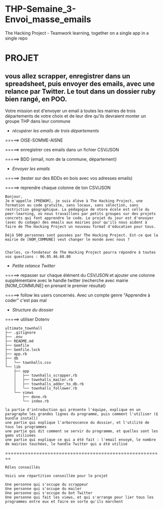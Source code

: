 # THP-Semaine_3-Envoi_masse_emails
The Hacking Project - Teamwork learning, together on a single app in a single repo


# PROJET
## vous allez scrapper, enregistrer dans un spreadsheet, puis envoyer des emails, avec une relance par Twitter. Le tout dans un dossier ruby bien rangé, en POO.

Votre mission est d'envoyer un email à toutes les mairies de trois départements de votre choix et de leur dire qu'ils devraient monter un groupe THP dans leur commune

- *récupérer les emails de trois départements*

=====> OISE-SOMME-AISNE

=====> enregistrer ces emails dans un fichier CSV/JSON

=====> BDD {email, nom de la commune, département}

- *Envoyer les emails*

=====> (tester sur des BDDs en bois avec vos adresses emails)

=====> reprendre chaque colonne de ton CSV/JSON


```
Bonjour,
Je m'appelle [PRÉNOM], je suis élève à The Hacking Project, une formation au code gratuite, sans locaux, sans sélection, sans restriction géographique. La pédagogie de ntore école est celle du peer-learning, où nous travaillons par petits groupes sur des projets concrets qui font apprendre le code. Le projet du jour est d'envoyer (avec du codage) des emails aux mairies pour qu'ils nous aident à faire de The Hacking Project un nouveau format d'éducation pour tous.

Déjà 500 personnes sont passées par The Hacking Project. Est-ce que la mairie de [NOM_COMMUNE] veut changer le monde avec nous ?


Charles, co-fondateur de The Hacking Project pourra répondre à toutes vos questions : 06.95.46.60.80
```


- *Petite relance Twitter*

=====> repasser sur chaque élément du CSV/JSON et ajouter une colonne supplémentaire avec le handle twitter (recherche avec mairie [NOM_COMMUNE] en prenant le premier résultat)

=====> follow les users concernés. Avec un compte genre "Apprendre à coder" c'est pas mal

- *Structure du dossier*

=====> utiliser Dotenv

```
ultimate_townhall
├── .gitignore
├── .env
├── README.md
├── Gemfile
├── Gemfile.lock
├── app.rb
├── db
│   └── townhalls.csv
└── lib
    ├── app
    │   ├── townhalls_scrapper.rb
    │   ├── townhalls_mailer.rb
    │   ├── townhalls_adder_to_db.rb
    │   └── townhalls_follower.rb
    └── views
        ├── done.rb
        └── index.rb
```
```
la partie d'introduction qui présente l'équipe, explique en un paragraphe les grandes lignes du programme, puis comment l'utiliser ($ bundle install)
une partie qui explique l'arborescence du dossier, et l'utilité de tous les programmes
une partie qui dit comment se servir du programme, et quelles sont les gems utilisées
une partie qui explique ce qui a été fait : l'email envoyé, le nombre de mairies touchées, le handle Twitter qui a été utilisé
```
========================================================

```
Rôles conseillés

Voici une répartition conseillée pour le projet

Une personne qui s'occupe du scrappeur
Une personne qui s'occupe du mailer
Une personne qui s'occupe du bot Twitter
Une personne qui fait les views, et qui s'arrange pour lier tous les programmes entre eux et faire en sorte qu'ils marchent

```


